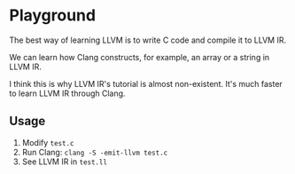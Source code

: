 Playground
===========

The best way of learning LLVM is to write C code and compile it to LLVM IR.

We can learn how Clang constructs, for example, an array or a string in LLVM IR.

I think this is why LLVM IR's tutorial is almost non-existent. It's much faster to learn LLVM IR through Clang.


Usage
------

1. Modify `test.c`
2. Run Clang: `clang -S -emit-llvm test.c`
3. See LLVM IR in `test.ll`